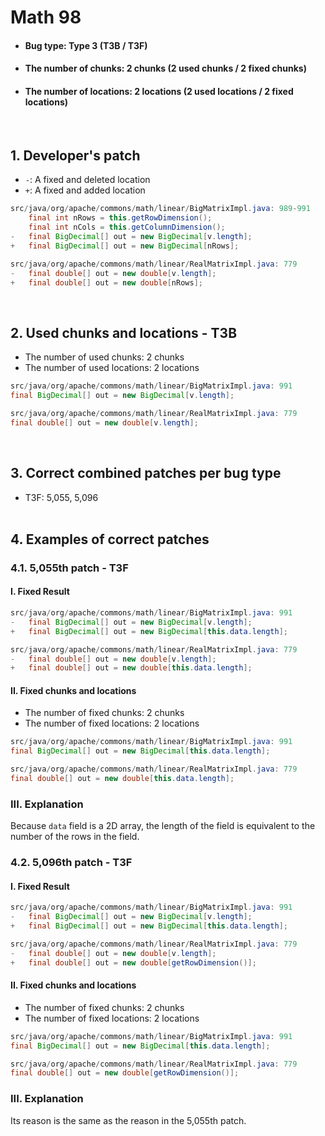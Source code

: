 # Math 98
* <h4>Bug type: Type 3 (T3B / T3F)</h4>
* <h4>The number of chunks: 2 chunks (2 used chunks / 2 fixed chunks)</h4>
* <h4>The number of locations: 2 locations (2 used locations / 2 fixed locations)</h4>
<br>

## 1. Developer's patch
* `-`: A fixed and deleted location
* `+`: A fixed and added location
```java
src/java/org/apache/commons/math/linear/BigMatrixImpl.java: 989-991
    final int nRows = this.getRowDimension();            
    final int nCols = this.getColumnDimension();
-   final BigDecimal[] out = new BigDecimal[v.length];
+   final BigDecimal[] out = new BigDecimal[nRows];
```

```java
src/java/org/apache/commons/math/linear/RealMatrixImpl.java: 779
-   final double[] out = new double[v.length];
+   final double[] out = new double[nRows];
```
<br>

## 2. Used chunks and locations - T3B
* The number of used chunks: 2 chunks
* The number of used locations: 2 locations
```java
src/java/org/apache/commons/math/linear/BigMatrixImpl.java: 991
final BigDecimal[] out = new BigDecimal[v.length];
```

```java
src/java/org/apache/commons/math/linear/RealMatrixImpl.java: 779
final double[] out = new double[v.length];
```
<br>

## 3. Correct combined patches per bug type
* T3F: 5,055, 5,096
<br><br>

## 4. Examples of correct patches
### 4.1. 5,055th patch - T3F
#### I. Fixed Result
```java
src/java/org/apache/commons/math/linear/BigMatrixImpl.java: 991
-   final BigDecimal[] out = new BigDecimal[v.length];
+   final BigDecimal[] out = new BigDecimal[this.data.length];
```

```java
src/java/org/apache/commons/math/linear/RealMatrixImpl.java: 779
-   final double[] out = new double[v.length];
+   final double[] out = new double[this.data.length];
```

#### II. Fixed chunks and locations
* The number of fixed chunks: 2 chunks
* The number of fixed locations: 2 locations
```java
src/java/org/apache/commons/math/linear/BigMatrixImpl.java: 991
final BigDecimal[] out = new BigDecimal[this.data.length];
```

```java
src/java/org/apache/commons/math/linear/RealMatrixImpl.java: 779
final double[] out = new double[this.data.length];
```

### III. Explanation
Because ```data``` field is a 2D array, the length of the field is equivalent to the number of the rows in the field.
<br>

### 4.2. 5,096th patch - T3F
#### I. Fixed Result
```java
src/java/org/apache/commons/math/linear/BigMatrixImpl.java: 991
-   final BigDecimal[] out = new BigDecimal[v.length];
+   final BigDecimal[] out = new BigDecimal[this.data.length];
```

```java
src/java/org/apache/commons/math/linear/RealMatrixImpl.java: 779
-   final double[] out = new double[v.length];
+   final double[] out = new double[getRowDimension()];
```

#### II. Fixed chunks and locations
* The number of fixed chunks: 2 chunks
* The number of fixed locations: 2 locations
```java
src/java/org/apache/commons/math/linear/BigMatrixImpl.java: 991
final BigDecimal[] out = new BigDecimal[this.data.length];
```

```java
src/java/org/apache/commons/math/linear/RealMatrixImpl.java: 779
final double[] out = new double[getRowDimension()];
```

### III. Explanation
Its reason is the same as the reason in the 5,055th patch.
<br><br>